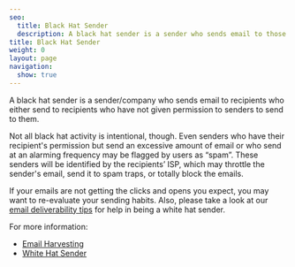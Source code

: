```yaml
---
seo:
  title: Black Hat Sender
  description: A black hat sender is a sender who sends email to those recipients who have not given them express permission to do so.
title: Black Hat Sender
weight: 0
layout: page
navigation:
  show: true
---
```


A black hat sender is a sender/company who sends email to recipients who either send to recipients who have not given permission to senders to send to them.

Not all black hat activity is intentional, though.  Even senders who have their recipient's permission but send an excessive amount of email or who send at an alarming frequency may be flagged by users as “spam”. These senders will be identified by the recipients’ ISP, which may throttle the sender's email, send it to spam traps, or totally block the emails.

If your emails are not getting the clicks and opens you expect, you may want to re-evaluate your sending habits.  Also, please take a look at our [email deliverability tips]({{root_url}}/User_Guide/Email_Deliverability/index.html) for help in being a white hat sender.

For more information:

* [Email Harvesting]({{root_url}}/Glossary/email_harvesting.html)
* [White Hat Sender]({{root_url}}/Glossary/white_hat_sender.html)
